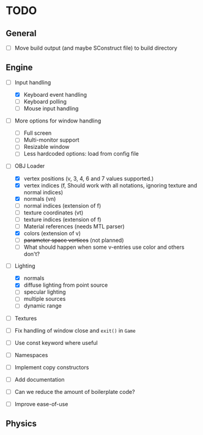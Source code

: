 # TODO

## General
- [ ] Move build output (and maybe SConstruct file) to build directory

## Engine
- [ ] Input handling
  - [x] Keyboard event handling
  - [ ] Keyboard polling
  - [ ] Mouse input handling
- [ ] More options for window handling
  - [ ] Full screen
  - [ ] Multi-monitor support
  - [ ] Resizable window
  - [ ] Less hardcoded options: load from config file
- [ ] OBJ Loader
  - [x] vertex positions (v, 3, 4, 6 and 7 values supported.)
  - [x] vertex indices (f, Should work with all notations, ignoring texture and normal indices)
  - [x] normals (vn)
  - [ ] normal indices (extension of f)
  - [ ] texture coordinates (vt)
  - [ ] texture indices (extension of f)
  - [ ] Material references (needs MTL parser)
  - [x] colors (extension of v)
  - [ ] ~~parameter space vertices~~ (not planned)
  - [ ] What should happen when some v-entries use color and others don't?
- [ ] Lighting
  - [x] normals
  - [x] diffuse lighting from point source
  - [ ] specular lighting
  - [ ] multiple sources
  - [ ] dynamic range
- [ ] Textures
- [ ] Fix handling of window close and `exit()` in `Game`

- [ ] Use const keyword where useful
- [ ] Namespaces
- [ ] Implement copy constructors
- [ ] Add documentation

- [ ] Can we reduce the amount of boilerplate code?
- [ ] Improve ease-of-use

## Physics
